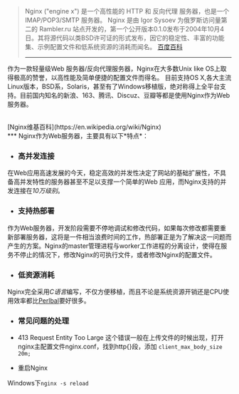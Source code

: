 
> Nginx ("engine x") 是一个高性能的 HTTP 和 反向代理 服务器，也是一个 IMAP/POP3/SMTP 服务器。 Nginx 是由 Igor Sysoev 为俄罗斯访问量第二的 Rambler.ru 站点开发的，第一个公开版本0.1.0发布于2004年10月4日。其将源代码以类BSD许可证的形式发布，因它的稳定性、丰富的功能集、示例配置文件和低系统资源的消耗而闻名。
> [百度百科](http://baike.baidu.com/link?url=gCpGtkBfm9ihuYeVmvxTV8DxkLcSggLZRSxeLRsIsl35NBgEhw6ji6Useqd1hGqJKDwVJnFRtP-x9ECiUCU-Va)
> * * *

作为一款轻量级Web 服务器/反向代理服务器，Nginx在大多数Unix like OS上取得极高的赞誉，以高性能及简单便捷的配置文件而得名。
目前支持OS X,各大主流Linux版本，BSD系，Solaris，甚至有了Windows移植版，绝对称得上全平台支持。目前国内知名的新浪、163、腾讯、Discuz、豆瓣等都是使用Nginx作为Web服务器。

<br />
[Nginx维基百科](https://en.wikipedia.org/wiki/Nginx)
<br />
***
Nginx作为Web服务器，主要具有以下*特点*：

 * <h3>高并发连接</h3>

在Web应用高速发展的今天，稳定高效的并发性决定了网站的基础扩展性，不具备高并发特性的服务器甚至不足以支撑一个简单的Web
应用，而Nginx支持的并发连接在*10万级别*。

* <h3>支持热部署</h3>

作为Web服务器，开发阶段需要不停地调试和修改代码，如果每次修改都需要重新部署服务器，这将是一件相当浪费时间的工作，热部署正是为了解决这一问题而产生的方案。Nginx的master管理进程与worker工作进程的分离设计，使得在服务不停止的情况下，修改Nginx的可执行文件，或者修改Nginx的配置文件。

* <h3>低资源消耗</h3>

Nginx完全采用*C语言*编写，不仅方便移植，而且不论是系统资源开销还是CPU使用效率都比[Perlbal](https://en.wikipedia.org/wiki/Perlbal)要好很多。

* <h3>常见问题的处理</h3>

* 413 Request Entity Too Large
这个错误一般在上传文件的时候出现，打开nginx主配置文件nginx.conf，找到http{}段，添加 
<code>client_max_body_size 20m;</code>
* 重启Nginx

Windows下<code>nginx -s reload</code>